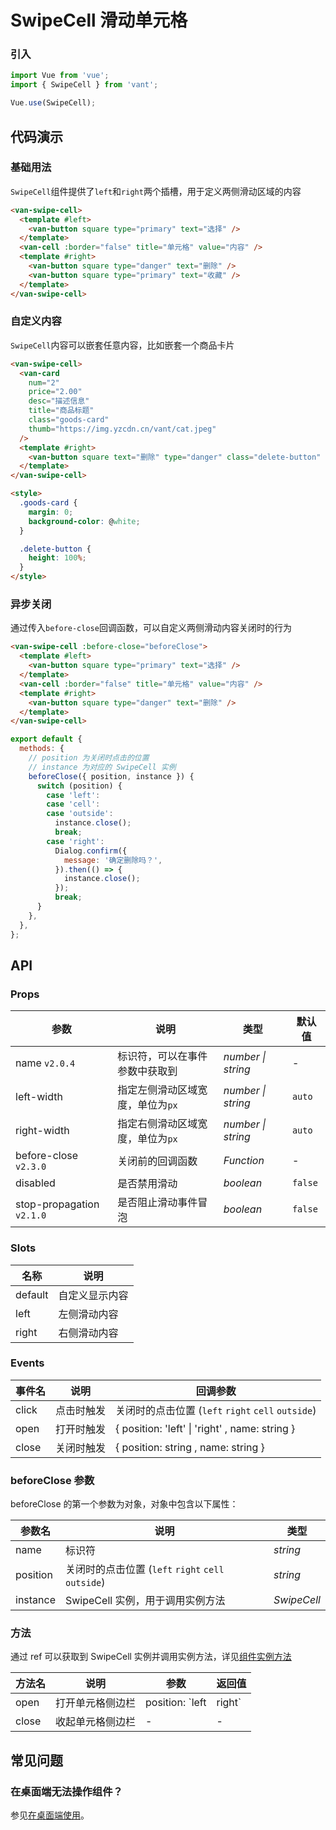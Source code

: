# SwipeCell 滑动单元格

### 引入

```js
import Vue from 'vue';
import { SwipeCell } from 'vant';

Vue.use(SwipeCell);
```

## 代码演示

### 基础用法

`SwipeCell`组件提供了`left`和`right`两个插槽，用于定义两侧滑动区域的内容

```html
<van-swipe-cell>
  <template #left>
    <van-button square type="primary" text="选择" />
  </template>
  <van-cell :border="false" title="单元格" value="内容" />
  <template #right>
    <van-button square type="danger" text="删除" />
    <van-button square type="primary" text="收藏" />
  </template>
</van-swipe-cell>
```

### 自定义内容

`SwipeCell`内容可以嵌套任意内容，比如嵌套一个商品卡片

```html
<van-swipe-cell>
  <van-card
    num="2"
    price="2.00"
    desc="描述信息"
    title="商品标题"
    class="goods-card"
    thumb="https://img.yzcdn.cn/vant/cat.jpeg"
  />
  <template #right>
    <van-button square text="删除" type="danger" class="delete-button" />
  </template>
</van-swipe-cell>

<style>
  .goods-card {
    margin: 0;
    background-color: @white;
  }

  .delete-button {
    height: 100%;
  }
</style>
```

### 异步关闭

通过传入`before-close`回调函数，可以自定义两侧滑动内容关闭时的行为

```html
<van-swipe-cell :before-close="beforeClose">
  <template #left>
    <van-button square type="primary" text="选择" />
  </template>
  <van-cell :border="false" title="单元格" value="内容" />
  <template #right>
    <van-button square type="danger" text="删除" />
  </template>
</van-swipe-cell>
```

```js
export default {
  methods: {
    // position 为关闭时点击的位置
    // instance 为对应的 SwipeCell 实例
    beforeClose({ position, instance }) {
      switch (position) {
        case 'left':
        case 'cell':
        case 'outside':
          instance.close();
          break;
        case 'right':
          Dialog.confirm({
            message: '确定删除吗？',
          }).then(() => {
            instance.close();
          });
          break;
      }
    },
  },
};
```

## API

### Props

| 参数 | 说明 | 类型 | 默认值 |
| --- | --- | --- | --- |
| name `v2.0.4` | 标识符，可以在事件参数中获取到 | _number \| string_ | - |
| left-width | 指定左侧滑动区域宽度，单位为`px` | _number \| string_ | `auto` |
| right-width | 指定右侧滑动区域宽度，单位为`px` | _number \| string_ | `auto` |
| before-close `v2.3.0` | 关闭前的回调函数 | _Function_ | - |
| disabled | 是否禁用滑动 | _boolean_ | `false` |
| stop-propagation `v2.1.0` | 是否阻止滑动事件冒泡 | _boolean_ | `false` |

### Slots

| 名称    | 说明           |
| ------- | -------------- |
| default | 自定义显示内容 |
| left    | 左侧滑动内容   |
| right   | 右侧滑动内容   |

### Events

| 事件名 | 说明       | 回调参数                                           |
| ------ | ---------- | -------------------------------------------------- |
| click  | 点击时触发 | 关闭时的点击位置 (`left` `right` `cell` `outside`) |
| open   | 打开时触发 | { position: 'left' \| 'right' , name: string }     |
| close  | 关闭时触发 | { position: string , name: string }                |

### beforeClose 参数

beforeClose 的第一个参数为对象，对象中包含以下属性：

| 参数名   | 说明                                               | 类型        |
| -------- | -------------------------------------------------- | ----------- |
| name     | 标识符                                             | _string_    |
| position | 关闭时的点击位置 (`left` `right` `cell` `outside`) | _string_    |
| instance | SwipeCell 实例，用于调用实例方法                   | _SwipeCell_ |

### 方法

通过 ref 可以获取到 SwipeCell 实例并调用实例方法，详见[组件实例方法](#/zh-CN/quickstart#zu-jian-shi-li-fang-fa)

| 方法名 | 说明             | 参数                     | 返回值 |
| ------ | ---------------- | ------------------------ | ------ |
| open   | 打开单元格侧边栏 | position: `left | right` | -      |
| close  | 收起单元格侧边栏 | -                        | -      |

## 常见问题

### 在桌面端无法操作组件？

参见[在桌面端使用](#/zh-CN/quickstart#zai-zhuo-mian-duan-shi-yong)。
